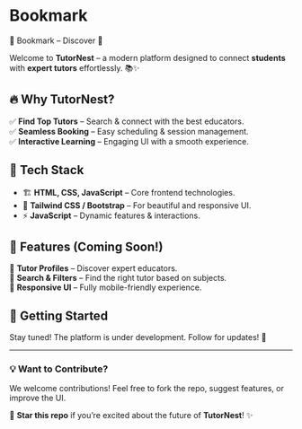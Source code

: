 # Bookmark
🌟 Bookmark – Discover 🚀 

Welcome to **TutorNest** – a modern platform designed to connect **students** with **expert tutors** effortlessly. 📚✨  

## 🔥 Why TutorNest?  
✅ **Find Top Tutors** – Search & connect with the best educators.  
✅ **Seamless Booking** – Easy scheduling & session management.  
✅ **Interactive Learning** – Engaging UI with a smooth experience.  

## 🎨 Tech Stack  
- 🏗 **HTML, CSS, JavaScript** – Core frontend technologies.  
- 🎨 **Tailwind CSS / Bootstrap** – For beautiful and responsive UI.  
- ⚡ **JavaScript** – Dynamic features & interactions.  

## 📌 Features (Coming Soon!)  
🔹 **Tutor Profiles** – Discover expert educators.  
🔹 **Search & Filters** – Find the right tutor based on subjects.  
🔹 **Responsive UI** – Fully mobile-friendly experience.  

## 🚀 Getting Started  
Stay tuned! The platform is under development. Follow for updates! 🔔  

---

### 💡 **Want to Contribute?**  
We welcome contributions! Feel free to fork the repo, suggest features, or improve the UI.  

🌟 **Star this repo** if you’re excited about the future of **TutorNest**! ✨  
